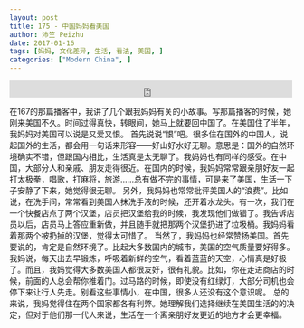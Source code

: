 ```yaml
---
layout: post
title: 175 - 中国妈妈看美国
author: 沛竺 Peizhu
date: 2017-01-16
tags: [妈妈, 文化差异, 生活, 看法, 美国, ]
categories: ["Modern China", ]
---
```


<iframe src="https://archive.org/embed/slowchinese_201909/Slow_Chinese_175.mp3" width="500" height="30" frameborder="0" webkitallowfullscreen="true" mozallowfullscreen="true" allowfullscreen></iframe>

在167的那篇播客中，我讲了几个跟我妈妈有关的小故事。写那篇播客的时候，她刚来美国不久。时间过得真快，转眼间，她马上就要回中国了。在美国住了半年，我妈妈对美国可以说是又爱又恨。
首先说说“恨”吧。很多住在国外的中国人，说起国外的生活，都会用一句话来形容——好山好水好无聊。意思是：国外的自然环境确实不错，但跟国内相比，生活真是太无聊了。我妈妈也有同样的感受。在中国，大部分人和亲戚、朋友走得很近。在国内的时候，我妈妈常常跟亲朋好友一起打太极拳，唱歌，打麻将，旅游……总有做不完的事情，可是来了美国，生活一下子安静了下来，她觉得很无聊。
另外，我妈妈也常常批评美国人的“浪费”。比如说，在洗手间，常常看到美国人抹洗手液的时候，还开着水龙头。有一次，我们在一个快餐店点了两个汉堡，店员把汉堡给我的时候，我发现他们做错了。我告诉店员以后，店员马上答应重新做，并且随手就把那两个汉堡扔进了垃圾桶。我妈妈看着那两个被扔掉的汉堡，觉得太可惜了。
当然了，我妈妈也经常赞扬美国。首先要说的，肯定是自然环境了。比起大多数国内的城市，美国的空气质量要好得多。我妈说，每天出去早锻炼，呼吸着新鲜的空气，看着蓝蓝的天空，心情真是好极了。而且，我妈觉得大多数美国人都很友好，很有礼貌。比如，你在走进商店的时候，前面的人总会帮你推着门。过马路的时候，即使没有红绿灯，大部分司机也会停下来让行人先走。别看这些事情小，在中国，很多人还没有这个意识呢。
总的来说，我妈觉得住在两个国家都各有利弊。她理解我们选择继续在美国生活的的决定，但对于他们那一代人来说，生活在一个离亲朋好友更近的地方才会更幸福。

